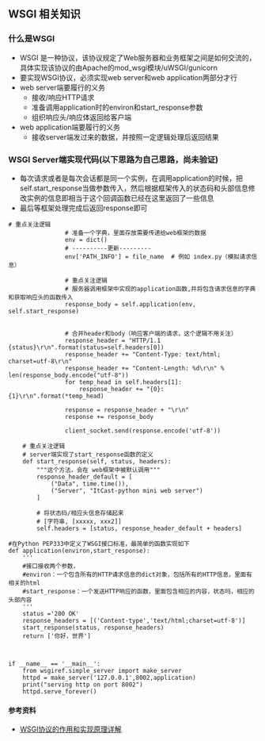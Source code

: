 ## WSGI 相关知识


### 什么是WSGI
* WSGI 是一种协议，该协议规定了Web服务器和业务框架之间是如何交流的，具体实现该协议的由Apache的mod_wsgi模块/uWSGI/gunicorn
* 要实现WSGI协议，必须实现web server和web application两部分才行
* web server端要履行的义务
    * 接收/响应HTTP请求
    * 准备调用application时的environ和start_response参数
    * 组织响应头/响应体返回给客户端
* web application端要履行的义务
    * 接收server端发过来的数据，并按照一定逻辑处理后返回结果




### WSGI Server端实现代码(以下思路为自己思路，尚未验证)
* 每次请求或者是每次会话都是同一个实例，在调用application的时候，把self.start_response当做参数传入，然后根据框架传入的状态码和头部信息修改实例的信息即相当于这个回调函数已经在这里返回了一些信息
* 最后等框架处理完成后返回response即可

```
# 重点关注逻辑
                # 准备一个字典，里面存放需要传递给web框架的数据
                env = dict()
                # ----------更新---------
                env['PATH_INFO'] = file_name  # 例如 index.py（模拟请求信息）
                
                # 重点关注逻辑
                # 服务器调用框架中实现的application函数,并将包含请求信息的字典和获取响应头的函数传入
                response_body = self.application(env, self.start_response)
​
                
                # 合并header和body（响应客户端的请求，这个逻辑不用关注）
                response_header = "HTTP/1.1 {status}\r\n".format(status=self.headers[0])
                response_header += "Content-Type: text/html; charset=utf-8\r\n"
                response_header += "Content-Length: %d\r\n" % len(response_body.encode("utf-8"))
                for temp_head in self.headers[1]:
                    response_header += "{0}:{1}\r\n".format(*temp_head)
​
                response = response_header + "\r\n"
                response += response_body
​
                client_socket.send(response.encode('utf-8'))
​
    # 重点关注逻辑
    # server端实现了start_response函数的定义
    def start_response(self, status, headers):
        """这个方法，会在 web框架中被默认调用"""
        response_header_default = [
            ("Data", time.time()),
            ("Server", "ItCast-python mini web server")
        ]
​
        # 将状态码/相应头信息存储起来
        # [字符串, [xxxxx, xxx2]]
        self.headers = [status, response_header_default + headers]

```

```
#在Python PEP333中定义了WSGI接口标准，最简单的函数实现如下
def application(environ,start_response):
    '''
    #接口接收两个参数，
    #environ：一个包含所有的HTTP请求信息的dict对象，包括所有的HTTP信息，里面有相关的html
    #start_response：一个发送HTTP响应的函数，里面包含相应的内容，状态吗，相应的头部内容
    '''
    status ='200 OK'
    response_headers = [('Content-type','text/html;charset=utf-8')]
    start_response(status, response_headers)
    return ['你好，世界']



if __name__ == '__main__':
    from wsgiref.simple_server import make_server
    httpd = make_server('127.0.0.1',8002,application)
    print("serving http on port 8002")
    httpd.serve_forever()
```




#### 参考资料
* [WSGI协议的作用和实现原理详解](https://www.cnblogs.com/wangcoo/p/10018373.html)
